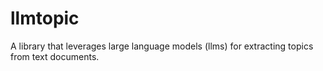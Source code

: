 # llmtopic
A library that leverages large language models (llms) for extracting topics from text documents.
